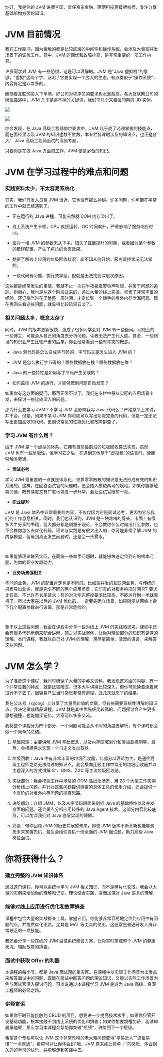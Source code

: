 你好，我是你的 JVM 讲师李国，曾任京东金融、陌陌科技高级架构师，专注分享基础架构方面的知识。

JVM 目前情况
========

我在工作期间，因为接触的都是比较底层的中间件和操作系统，会涉及大量高并发场景下的调优工作。其中，JVM 的调优和故障排查，是非常重要的一项工作内容。

许多同学对 JVM 有一些恐惧，这是可以理解的。JVM 是"Java 虚拟机"的意思，"虚拟"这两个字，证明了它要实现一个庞大的生态，有点类似于"操作系统"，内容肯定是非常多的。

而随着互联网进入下半场，好公司对程序员的要求也水涨船高，各大互联网公司的岗位描述中，JVM 几乎是逃不掉的关键词，我们举几个来自拉勾网的 JD 实例。

![](https://s0.lgstatic.com/i/image3/M01/5F/E3/Cgq2xl4UHbaAbQpRAAFwYhjKGfI605.png)

![](https://s0.lgstatic.com/i/image3/M01/5F/E3/CgpOIF4UHbaAY95gAANKbhNC55A721.png)

你会发现，在 Java 高级工程师岗位要求中，JVM 几乎成了必须掌握的技能点，而在面经里涉及 JVM 的知识也数不胜数，本专栏各课时涉及的知识点，也正是各大厂 Java 高级工程师面试的高频考题。

只要你是在做 Java 方面的工作，JVM 便是必备的知识。

JVM 在学习过程中的难点和问题
================

### 实践资料太少，不太容易系统化

其实，我们开发人员离 JVM 很近，它也没有那么神秘。许多问题，你可能在平常的工作中就已经遇到了。

* 正在运行的 Java 进程，可能突然就 OOM 内存溢出了。

* 线上系统产生卡顿，CPU 疯狂运转，GC 时间飙升，严重影响了服务响应时间。

* 面对一堆 JVM 的参数无从下手，错失了性能提升的可能，或者因为某个参数的错误配置，产生了尴尬的负面效果。

* 想要了解线上应用的垃圾回收状况，却不知从何开始，服务监控状况无法掌控。

* 一段代码有问题，执行效率低，但就是无法找到深层次原因。

这些都是经常发生的事情，我就不止一次在半夜被报警铃声叫起，并苦于问题的追踪。别担心，我也是从这个阶段过来的，通过大量的线上实操，积累了非常丰富的经验。还记得当时花了整整一周时间，才定位到一个棘手的堆外内存泄漏问题。现在再回头看这些问题，就显得比较风轻云淡了。

### 相关问题太多，概念太杂了

同时，JVM 的版本更新很快，造成了很多同学会对 JVM 有一些疑问。网络上的一些博主，可能会从自己的角度去分析问题，读者无法产生代入感。甚至，一些错误的知识会产生比较严重的后果，你会经常看到一些有冲突的概念。

* Java 源代码是怎么变成字节码的，字节码又是怎么进入 JVM 的？

* JVM 是怎么执行字节码的？哪些数据放在栈？哪些数据放在堆？

* Java 的一些特性是如何与字节码产生关联的？

* 如何监控 JVM 的运行，才能够做到问题自动发现？

如果你有这方面的疑问，那再正常不过了。我们在专栏中将从实际的应用场景出发，来探讨一些比较深入的问题。

那为什么要学习 JVM？不学习 JVM 会影响我写 Java 代码么？严格意义上来说，并不会。但是，如果不学习 JVM 你可能可以写出功能完善的代码，但是一定无法写出更加高效的代码。更别说常见的性能优化和故障排查了。

### 学习 JVM 有什么用？

由于 JVM 是一个虚拟的体系，它拥有目前最前沿的垃圾回收算法实现，虽然 JVM 也有一些局限性，但学习它之后，在遇到其他基于"虚拟机"的语言时，便能够触类旁通。

* **面试必考**

学习 JVM 最重要的一点就是体系化，仅靠零零散散的知识是无法形成有效的知识系统的。这样，在回答面试官的问题时，便会陷入模棱两可的境地。如果你能够触类旁通，既有深度又有广度地做进一步升华，会让面试官眼前一亮。

* **职业提升**

JVM 是 Java 体系中非常重要的内容，不仅仅因为它是面试必考，更因为它与我们的工作息息相关。同时，我们也认识到，JVM 是一块难啃的骨头。市面上有很多大牛分享的书籍，但大部分都是侧重于理论，不会教你什么时候用什么参数，也不会教你怎么去优化代码。理论与实践是有很大出入的，你可能非常了解 JVM 的内存模型，但等到真正发生问题时，还是会一头雾水。

<br />

如果能够理论联系实际，在面临一些棘手问题时，就能够快速定位到它的根本问题，为你的职业发展助力。

* **业务场景强相关**

不同的业务，JVM 的配置肯定也是不同的。比如高并发的互联网业务，与传统的报表导出业务，就是完全不同的两个应用场景：它们有的对服务响应时间 RT 要求比较高，不允许有长尾请求；有的对功能完整度要求比较高，不能运行到一半就宕机了。所以大家在以后的 JVM 优化前，一定要先确立场景，如果随便从网络上搬下几个配置参数进行设置，那是非常危险的。

<br />

鉴于以上这些问题，我会在课程中分享一些对线上 JVM 的实践和思考。课程中还会有很多代码示例来配合讲解，辅之以实战案例，让你对理论部分的知识有更深的理解。本门课程，我就以自己对 JVM 的理解，用尽量简单、活泼的语言，来解答这些问题。

JVM 怎么学？
========

为了准备这个课程，我同时研读了大量的中英文资料。我发现这方面的内容，有一个非常显著的特点，就是比较晦涩。很多大牛讲得比较深入，但你可能读着读着就进行不下去了。很容易产生当时感觉非常有道理，过几天就忘了的结果。

我在公众号（xjjdog）上分享了大量高价值的文章，但有些需要系统性讲解的知识点，我决定做成精品课程，JVM 就是其中优先级比较高的。问题探讨会产生更多思想碰撞，也能加深记忆，大家可以多多交流。

我将整个课程分为四个部分，一个问题可能会从不同的角度去解析，每个课时都会做一个简单的总结。

1. 基础原理：主要讲解 JVM 基础概念，以及内存区域划分和类加载机制等。最后，会根据需求实现一个自定义类加载器。

2. 垃圾回收：Java 中有非常丰富的垃圾回收器，此部分以理论为主，是通往高级工程师之路无法绕过的知识点。我会横向比较工作中常用的垃圾回收器并以主题深入的方式讲解 G1、GMS、ZGC 等主流垃圾回收器。

3. 实战部分：我会模拟工作中涉及的 OOM 溢出全场景，用 23 个大型工作实例分析线上问题，并针对这些问题提供排查的具体工具的使用介绍，还会提供一个高阶的对堆外内存问题的排查思路。

4. 进阶部分：介绍 JMM，以及从字节码层面来剖析 Java 的基础特性以及并发方面的问题。还会重点分析应用较多的 Java Agent 技术。这部分内容比较底层，可以加深我们对 Java 底层实现的理解。

5. 彩蛋：带你回顾 JVM 的历史并展望未来，即使 JVM 版本不断革新也能够洞悉未来掌握先机，最后会给你提供一份全面的 JVM 面试题，助力高级 Java 岗位面试。

你将获得什么？
=======

### 建立完整的 JVM 知识体系

通过这门课程，你可以系统地学习 JVM 相关知识，而不是碎片化获取。我会以大量的实例来增加你的理解和记忆，理论结合实践，进而加深对 Java 语言的理解。

### 能够对线上应用进行优化和故障排查

课程中包含大量的实战排查工具，掌握它们，你能够非常容易地定位到应用中有问题的点，并提供优化思路，尤其是 MAT 等工具的使用，这通常是普通开发人员非常缺乏的一项技能。

我还会分享一些在线的 JVM 监控系统建设方案，让你实时掌控整个 JVM 的健康状况，辅助故障的排查。

### 面试中获取 Offer 的利器

本课程的每小节，都是 Java 面试题的重灾区。在课程中以实际工作场景为出发点来解答面试中的问题，既能在面试中回答问题的理论知识，又能以实际工作场景为例与面试官深入探讨问题，可以说通过本课程学习 JVM 是成为 Java 高级、资深工程师的必经之路。

### 讲师寄语

如果你平时只能接触到 CRUD 的项目，想要进一步提高技术水平；如果你只管开发基础功能，根本接触不到线上系统的优化和排查；如果你想要跳槽加薪，面试却屡屡碰壁，那么学习本课程会帮助你突破"瓶颈"，进阶到下一个层级。

希望这个专栏可以让 JVM 这个非常难啃的老大难问题变得"平易近人""通俗易懂""一点就通"，希望可以让你体会到"哦，JVM 原来如此简单！"的感觉，体会到久违的学习的快乐，并能够走到实践中去。

<br />

